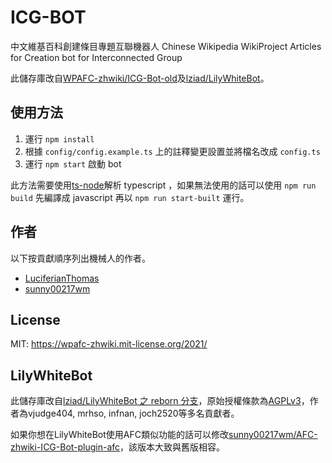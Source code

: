 ICG-BOT
====
中文維基百科創建條目專題互聯機器人 Chinese Wikipedia WikiProject Articles for Creation bot for Interconnected Group

此儲存庫改自[WPAFC-zhwiki/ICG-Bot-old](https://github.com/WPAFC-zhwiki/ICG-Bot-old)及[lziad/LilyWhiteBot](#lilywhitebot)。

## 使用方法
1. 運行 `npm install`
2. 根據 `config/config.example.ts` 上的註釋變更設置並將檔名改成 `config.ts`
3. 運行 `npm start` 啟動 bot

此方法需要使用[ts-node](https://www.npmjs.com/package/ts-node)解析 typescript ，如果無法使用的話可以使用 `npm run build` 先編譯成 javascript 再以 `npm run start-built` 運行。

## 作者
以下按貢獻順序列出機械人的作者。
- [LuciferianThomas](https://zh.wikipedia.org/wiki/User:LuciferianThomas)
- [sunny00217wm](https://zh.wikipedia.org/wiki/User:Sunny00217)

## License
MIT: https://wpafc-zhwiki.mit-license.org/2021/

## LilyWhiteBot
此儲存庫改自[lziad/LilyWhiteBot 之 reborn 分支](https://github.com/lziad/LilyWhiteBot/tree/2138e1391bcbaa455b4fb004c42e24167971fde3)，原始授權條款為[AGPLv3](AGPL-3.0.txt)，作者為vjudge404, mrhso, infnan, joch2520等多名貢獻者。

如果你想在LilyWhiteBot使用AFC類似功能的話可以修改[sunny00217wm/AFC-zhwiki-ICG-Bot-plugin-afc](https://github.com/sunny00217wm/AFC-zhwiki-ICG-Bot-plugin-afc)，該版本大致與舊版相容。